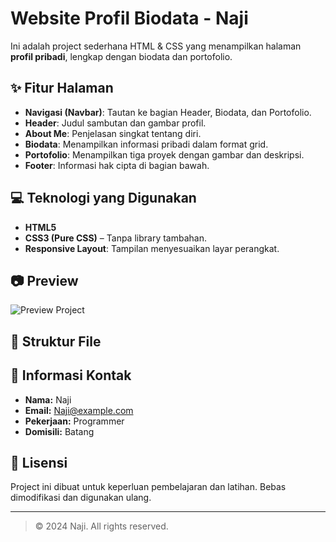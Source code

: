 # Website Profil Biodata - Naji

Ini adalah project sederhana HTML & CSS yang menampilkan halaman **profil pribadi**, lengkap dengan biodata dan portofolio.

## ✨ Fitur Halaman

- **Navigasi (Navbar)**: Tautan ke bagian Header, Biodata, dan Portofolio.
- **Header**: Judul sambutan dan gambar profil.
- **About Me**: Penjelasan singkat tentang diri.
- **Biodata**: Menampilkan informasi pribadi dalam format grid.
- **Portofolio**: Menampilkan tiga proyek dengan gambar dan deskripsi.
- **Footer**: Informasi hak cipta di bagian bawah.

## 💻 Teknologi yang Digunakan

- **HTML5**
- **CSS3 (Pure CSS)** – Tanpa library tambahan.
- **Responsive Layout**: Tampilan menyesuaikan layar perangkat.

## 📷 Preview

![Preview Project]((https://najimuhammad67.github.io/assignment-eduwork1/))

## 📁 Struktur File


## 📌 Informasi Kontak

- **Nama:** Naji
- **Email:** Naji@example.com  
- **Pekerjaan:** Programmer  
- **Domisili:** Batang

## 📄 Lisensi

Project ini dibuat untuk keperluan pembelajaran dan latihan. Bebas dimodifikasi dan digunakan ulang.

---

> © 2024 Naji. All rights reserved.
